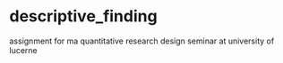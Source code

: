# descriptive_finding
assignment for ma quantitative research design seminar at university of lucerne
